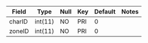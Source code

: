 **Field**|**Type**|**Null**|**Key**|**Default**|**Notes**
-----|-----|-----|-----|-----|-----
charID|int(11)|NO|PRI|0| 
zoneID|int(11)|NO|PRI|0| 